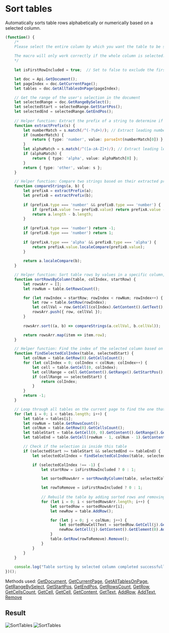 # Sort tables

Automatically sorts table rows alphabetically or numerically based on a selected column.

```ts
(function() {
    /*
    Please select the entire column by which you want the table to be sorted (alphabetically or numerically).
    
    The macro will only work correctly if the whole column is selected.
    */
    
    let isFirstRowIncluded = true;  // Set to false to exclude the first row (headers) from sorting

    let doc = Api.GetDocument();
    let pageIndex = doc.GetCurrentPage();
    let tables = doc.GetAllTablesOnPage(pageIndex);

    // Get the range of the user's selection in the document
    let selectedRange = doc.GetRangeBySelect();
    let selectedStart = selectedRange.GetStartPos();
    let selectedEnd = selectedRange.GetEndPos();
 
    // Helper function: Extract the prefix of a string to determine if it's numeric, alphabetic, or other
    function extractPrefix(s) {
        let numberMatch = s.match(/^(-?\d+)/); // Extract leading number from string
        if (numberMatch) {
            return { type: 'number', value: parseInt(numberMatch[0]) };
        }
        let alphaMatch = s.match(/^([a-zA-Z]+)/); // Extract leading letters from string
        if (alphaMatch) {
            return { type: 'alpha', value: alphaMatch[0] };
        }
        return { type: 'other', value: s };
    }

    // Helper function: Compare two strings based on their extracted prefixes
    function compareStrings(a, b) {
        let prefixA = extractPrefix(a);
        let prefixB = extractPrefix(b);
    
        if (prefixA.type === 'number' && prefixB.type === 'number') {
            if (prefixA.value !== prefixB.value) return prefixA.value - prefixB.value;
            return a.length - b.length;
        }
    
        if (prefixA.type === 'number') return -1;
        if (prefixB.type === 'number') return 1;
    
        if (prefixA.type === 'alpha' && prefixB.type === 'alpha') {
            return prefixA.value.localeCompare(prefixB.value);
        }
    
        return a.localeCompare(b);
    }

    // Helper function: Sort table rows by values in a specific column, starting from a given row index
    function sortRowsByColumn(table, colIndex, startRow) {
        let rowsArr = [];
        let rowNum = table.GetRowsCount();

        for (let rowIndex = startRow; rowIndex < rowNum; rowIndex++) {
            let row = table.GetRow(rowIndex);
            let cellVal = row.GetCell(colIndex).GetContent().GetText();
            rowsArr.push({ row, cellVal });
        }
        
        rowsArr.sort((a, b) => compareStrings(a.cellVal, b.cellVal));

        return rowsArr.map(item => item.row);
    }

    // Helper function: Find the index of the selected column based on the selection's start position
    function findSelectedColIndex(table, selectedStart) {
        let colNum = table.GetRow(0).GetCellsCount();
        for (let colIndex = 0; colIndex < colNum; colIndex++) {
            let cell = table.GetCell(0, colIndex);
            let cellRange = cell.GetContent().GetRange().GetStartPos();
            if (cellRange == selectedStart) {
                return colIndex;
            }
        }
        return -1;
    }

    // Loop through all tables on the current page to find the one that contains the selected column, then sort its rows
    for (let i = 0; i < tables.length; i++) {
        let table = tables[i];
        let rowNum = table.GetRowsCount();
        let colNum = table.GetRow(0).GetCellsCount();
        let tableStart = table.GetCell(0, 0).GetContent().GetRange().GetStartPos();
        let tableEnd = table.GetCell(rowNum - 1, colNum - 1).GetContent().GetRange().GetEndPos();

        // Check if the selection is inside this table
        if (selectedStart >= tableStart && selectedEnd <= tableEnd) {
            let selectedColIndex = findSelectedColIndex(table, selectedStart);

            if (selectedColIndex !== -1) {
                let startRow = isFirstRowIncluded ? 0 : 1;

                let sortedRowsArr = sortRowsByColumn(table, selectedColIndex, startRow);

                let rowToRemove = isFirstRowIncluded ? 0 : 1;
                
                // Rebuild the table by adding sorted rows and removing the old ones
                for (let i = 0; i < sortedRowsArr.length; i++) {
                    let sortedRow = sortedRowsArr[i];
                    let newRow = table.AddRow();

                    for (let j = 0; j < colNum; j++) {
                        let sortedRowCellText = sortedRow.GetCell(j).GetContent().GetText().trim();
                        newRow.GetCell(j).GetContent().GetElement(0).AddText(sortedRowCellText);
                    }
                    table.GetRow(rowToRemove).Remove();
                }
            }
        }
    }
    
    console.log("Table sorting by selected column completed successfully.");
})();
```

Methods used: [GetDocument](../../../../office-api/usage-api/text-document-api/Api/Methods/GetDocument.md), [GetCurrentPage](../../../../office-api/usage-api/text-document-api/ApiDocument/Methods/GetCurrentPage.md), [GetAllTablesOnPage](../../../../office-api/usage-api/text-document-api/ApiDocument/Methods/GetAllTablesOnPage.md), [GetRangeBySelect](../../../../office-api/usage-api/text-document-api/ApiDocument/Methods/GetRangeBySelect.md), [GetStartPos](../../../../office-api/usage-api/text-document-api/ApiRange/Methods/GetStartPos.md), [GetEndPos](../../../../office-api/usage-api/text-document-api/ApiRange/Methods/GetEndPos.md), [GetRowsCount](../../../../office-api/usage-api/text-document-api/ApiTable/Methods/GetRowsCount.md), [GetRow](../../../../office-api/usage-api/text-document-api/ApiTable/Methods/GetRow.md), [GetCellsCount](../../../../office-api/usage-api/text-document-api/ApiTableRow/Methods/GetCellsCount.md), [GetCell](../../../../office-api/usage-api/text-document-api/ApiTable/Methods/GetCell.md), [GetCell](../../../../office-api/usage-api/text-document-api/ApiTableRow/Methods/GetCell.md), [GetContent](../../../../office-api/usage-api/text-document-api/ApiTableCell/Methods/GetContent.md), [GetText](../../../../office-api/usage-api/text-document-api/ApiDocumentContent/Methods/GetText.md), [AddRow](../../../../office-api/usage-api/text-document-api/ApiTable/Methods/AddRow.md), [AddText](../../../../office-api/usage-api/text-document-api/ApiParagraph/Methods/AddText.md), [Remove](../../../../office-api/usage-api/text-document-api/ApiTableRow/Methods/Remove.md)

## Result

![SortTables](/assets/images/plugins/sort-tables.png#gh-light-mode-only)
![SortTables](/assets/images/plugins/sort-tables.dark.png#gh-dark-mode-only)